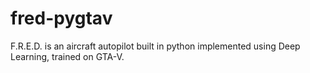 # fred-pygtav
F.R.E.D. is an aircraft autopilot built in python implemented using Deep Learning, trained on GTA-V.
